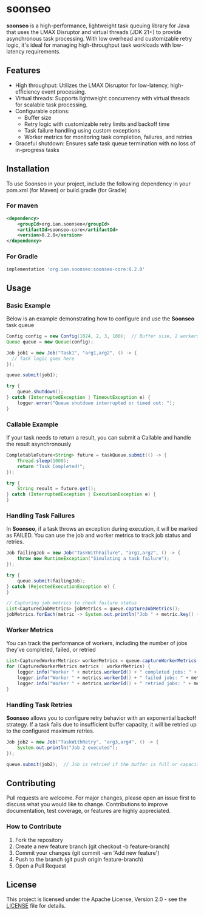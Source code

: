 # soonseo
**soonseo** is a high-performance, lightweight task queuing library for Java that uses the LMAX Disruptor and virtual threads (JDK 21+) to provide asynchronous task processing. With low overhead and customizable retry logic, it's ideal for managing high-throughput task workloads with low-latency requirements.

## Features
- High throughput: Utilizes the LMAX Disruptor for low-latency, high-efficiency event processing.
- Virtual threads: Supports lightweight concurrency with virtual threads for scalable task processing.
- Configurable options:
  - Buffer size
  - Retry logic with customizable retry limits and backoff time
  - Task failure handling using custom exceptions
  - Worker metrics for monitoring task completion, failures, and retries
- Graceful shutdown: Ensures safe task queue termination with no loss of in-progress tasks


## Installation

To use Soonseo in your project, include the following dependency in your pom.xml (for Maven) or build.gradle (for Gradle)

### For maven
```xml
<dependency>
    <groupId>org.ian.soonseo</groupId>
    <artifactId>soonseo-core</artifactId>
    <version>0.2.0</version>
</dependency>
```

### For Gradle
```groovy
implementation 'org.ian.soonseo:soonseo-core:0.2.0'
```

## Usage

### Basic Example

Below is an example demonstrating how to configure and use the **Soonseo** task queue

```java
Config config = new Config(1024, 2, 3, 100);  // Buffer size, 2 workers, 3 retries, 100ms backoff
Queue queue = new Queue(config);

Job job1 = new Job("Task1", "arg1,arg2", () -> {
  // Task logic goes here
});

queue.submit(job1);

try {
    queue.shutdown();
} catch (InterruptedException | TimeoutException e) {
    logger.error("Queue shutdown interrupted or timed out: ");
}
```

### Callable Example

If your task needs to return a result, you can submit a Callable and handle the result asynchronously
```java
CompletableFuture<String> future = taskQueue.submit(() -> {
    Thread.sleep(1000);
    return "Task Completed!";
});

try {
    String result = future.get();
} catch (InterruptedException | ExecutionException e) {
}
```

### Handling Task Failures

In **Soonseo**, if a task throws an exception during execution, it will be marked as FAILED. You can use the job and worker metrics to track job status and retries.

```java
Job failingJob = new Job("TaskWithFailure", "arg1,arg2", () -> {
    throw new RuntimeException("Simulating a task failure");
});

try {
    queue.submit(failingJob);
} catch (RejectedExecutionException e) {
}

// Capturing job metrics to check failure status
List<CapturedJobMetrics> jobMetrics = queue.captureJobMetrics();
jobMetrics.forEach(metric -> System.out.println("Job " + metric.key() + " status: " + metric.status()));
```

### Worker Metrics

You can track the performance of workers, including the number of jobs they’ve completed, failed, or retried

```java
List<CapturedWorkerMetrics> workerMetrics = queue.captureWorkerMetrics();
for (CapturedWorkerMetrics metrics : workerMetrics) {
    logger.info("Worker " + metrics.workerId() + " completed jobs: " + metrics.completed());
    logger.info("Worker " + metrics.workerId() + " failed jobs: " + metrics.failed());
    logger.info("Worker " + metrics.workerId() + " retried jobs: " + metrics.retried());
}
```

### Handling Task Retries

**Soonseo** allows you to configure retry behavior with an exponential backoff strategy. If a task fails due to insufficient buffer capacity, it will be retried up to the configured maximum retries.

```java
Job job2 = new Job("TaskWithRetry", "arg3,arg4", () -> {
    System.out.println("Job 2 executed");
});

queue.submit(job2);  // Job is retried if the buffer is full or capacity is unavailable
```

## Contributing

Pull requests are welcome. For major changes, please open an issue first to discuss what you would like to change. Contributions to improve documentation, test coverage, or features are highly appreciated.

### How to Contribute

1. Fork the repository
2. Create a new feature branch (git checkout -b feature-branch)
3. Commit your changes (git commit -am 'Add new feature')
4. Push to the branch (git push origin feature-branch)
5. Open a Pull Request

## License

This project is licensed under the Apache License, Version 2.0 - see the [LICENSE](LICENSE) file for details.
